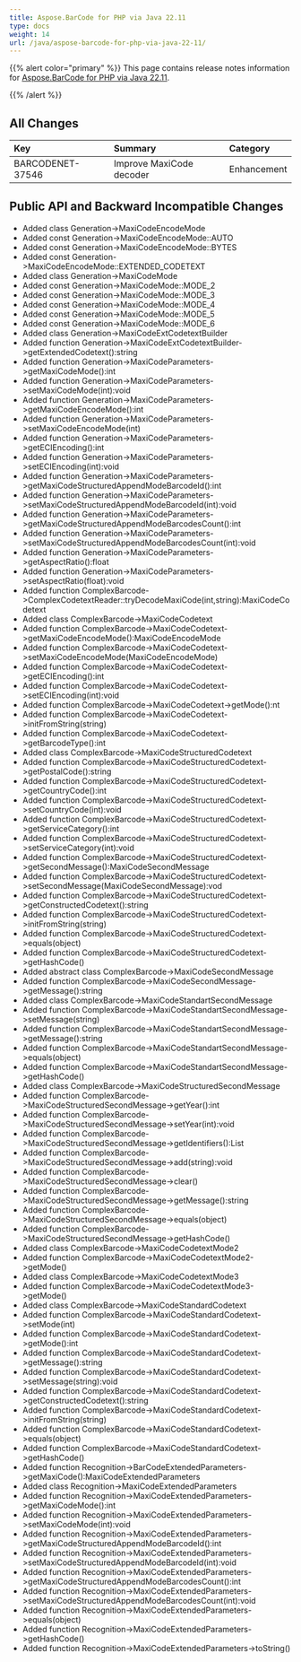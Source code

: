 ```yaml
---
title: Aspose.BarCode for PHP via Java 22.11
type: docs
weight: 14
url: /java/aspose-barcode-for-php-via-java-22-11/
---
```


{{% alert color="primary" %}}
This page contains release notes information for [Aspose.BarCode for PHP via Java 22.11](https://downloads.aspose.com/barcode/php/new-releases/aspose.barcode-for-php-via-java-22.11/).

{{% /alert %}} 
## **All Changes**

|**Key**|**Summary**|**Category**|
| :- | :- | :- |
|BARCODENET-37546|Improve MaxiCode decoder|Enhancement|

## **Public API and Backward Incompatible Changes**

- Added class Generation->MaxiCodeEncodeMode
- Added const Generation->MaxiCodeEncodeMode::AUTO
- Added const Generation->MaxiCodeEncodeMode::BYTES
- Added const Generation->MaxiCodeEncodeMode::EXTENDED_CODETEXT
- Added class Generation->MaxiCodeMode
- Added const Generation->MaxiCodeMode::MODE_2
- Added const Generation->MaxiCodeMode::MODE_3
- Added const Generation->MaxiCodeMode::MODE_4
- Added const Generation->MaxiCodeMode::MODE_5
- Added const Generation->MaxiCodeMode::MODE_6
- Added class Generation->MaxiCodeExtCodetextBuilder
- Added function Generation->MaxiCodeExtCodetextBuilder->getExtendedCodetext():string
- Added function Generation->MaxiCodeParameters->getMaxiCodeMode():int
- Added function Generation->MaxiCodeParameters->setMaxiCodeMode(int):void
- Added function Generation->MaxiCodeParameters->getMaxiCodeEncodeMode():int
- Added function Generation->MaxiCodeParameters->setMaxiCodeEncodeMode(int)
- Added function Generation->MaxiCodeParameters->getECIEncoding():int
- Added function Generation->MaxiCodeParameters->setECIEncoding(int):void
- Added function Generation->MaxiCodeParameters->getMaxiCodeStructuredAppendModeBarcodeId():int
- Added function Generation->MaxiCodeParameters->setMaxiCodeStructuredAppendModeBarcodeId(int):void
- Added function Generation->MaxiCodeParameters->getMaxiCodeStructuredAppendModeBarcodesCount():int
- Added function Generation->MaxiCodeParameters->setMaxiCodeStructuredAppendModeBarcodesCount(int):void
- Added function Generation->MaxiCodeParameters->getAspectRatio():float
- Added function Generation->MaxiCodeParameters->setAspectRatio(float):void
- Added function ComplexBarcode->ComplexCodetextReader::tryDecodeMaxiCode(int,string):MaxiCodeCodetext
- Added class ComplexBarcode->MaxiCodeCodetext
- Added function ComplexBarcode->MaxiCodeCodetext->getMaxiCodeEncodeMode():MaxiCodeEncodeMode
- Added function ComplexBarcode->MaxiCodeCodetext->setMaxiCodeEncodeMode(MaxiCodeEncodeMode)
- Added function ComplexBarcode->MaxiCodeCodetext->getECIEncoding():int
- Added function ComplexBarcode->MaxiCodeCodetext->setECIEncoding(int):void
- Added function ComplexBarcode->MaxiCodeCodetext->getMode():nt
- Added function ComplexBarcode->MaxiCodeCodetext->initFromString(string)
- Added function ComplexBarcode->MaxiCodeCodetext->getBarcodeType():int
- Added class ComplexBarcode->MaxiCodeStructuredCodetext
- Added function ComplexBarcode->MaxiCodeStructuredCodetext->getPostalCode():string
- Added function ComplexBarcode->MaxiCodeStructuredCodetext->getCountryCode():int
- Added function ComplexBarcode->MaxiCodeStructuredCodetext->setCountryCode(int):void
- Added function ComplexBarcode->MaxiCodeStructuredCodetext->getServiceCategory():int
- Added function ComplexBarcode->MaxiCodeStructuredCodetext->setServiceCategory(int):void
- Added function ComplexBarcode->MaxiCodeStructuredCodetext->getSecondMessage():MaxiCodeSecondMessage
- Added function ComplexBarcode->MaxiCodeStructuredCodetext->setSecondMessage(MaxiCodeSecondMessage):vod
- Added function ComplexBarcode->MaxiCodeStructuredCodetext->getConstructedCodetext():string
- Added function ComplexBarcode->MaxiCodeStructuredCodetext->initFromString(string)
- Added function ComplexBarcode->MaxiCodeStructuredCodetext->equals(object)
- Added function ComplexBarcode->MaxiCodeStructuredCodetext->getHashCode()
- Added abstract class ComplexBarcode->MaxiCodeSecondMessage
- Added function ComplexBarcode->MaxiCodeSecondMessage->getMessage():string
- Added class ComplexBarcode->MaxiCodeStandartSecondMessage
- Added function ComplexBarcode->MaxiCodeStandartSecondMessage->setMessage(string)
- Added function ComplexBarcode->MaxiCodeStandartSecondMessage->getMessage():string
- Added function ComplexBarcode->MaxiCodeStandartSecondMessage->equals(object)
- Added function ComplexBarcode->MaxiCodeStandartSecondMessage->getHashCode()
- Added class ComplexBarcode->MaxiCodeStructuredSecondMessage
- Added function ComplexBarcode->MaxiCodeStructuredSecondMessage->getYear():int
- Added function ComplexBarcode->MaxiCodeStructuredSecondMessage->setYear(int):void
- Added function ComplexBarcode->MaxiCodeStructuredSecondMessage->getIdentifiers():List<string>
- Added function ComplexBarcode->MaxiCodeStructuredSecondMessage->add(string):void
- Added function ComplexBarcode->MaxiCodeStructuredSecondMessage->clear()
- Added function ComplexBarcode->MaxiCodeStructuredSecondMessage->getMessage():string
- Added function ComplexBarcode->MaxiCodeStructuredSecondMessage->equals(object)
- Added function ComplexBarcode->MaxiCodeStructuredSecondMessage->getHashCode()
- Added class ComplexBarcode->MaxiCodeCodetextMode2
- Added function ComplexBarcode->MaxiCodeCodetextMode2->getMode()
- Added class ComplexBarcode->MaxiCodeCodetextMode3
- Added function ComplexBarcode->MaxiCodeCodetextMode3->getMode()
- Added class ComplexBarcode->MaxiCodeStandardCodetext
- Added function ComplexBarcode->MaxiCodeStandardCodetext->setMode(int)
- Added function ComplexBarcode->MaxiCodeStandardCodetext->getMode():int
- Added function ComplexBarcode->MaxiCodeStandardCodetext->getMessage():string
- Added function ComplexBarcode->MaxiCodeStandardCodetext->setMessage(string):void
- Added function ComplexBarcode->MaxiCodeStandardCodetext->getConstructedCodetext():string
- Added function ComplexBarcode->MaxiCodeStandardCodetext->initFromString(string)
- Added function ComplexBarcode->MaxiCodeStandardCodetext->equals(object)
- Added function ComplexBarcode->MaxiCodeStandardCodetext->getHashCode()
- Added function Recognition->BarCodeExtendedParameters->getMaxiCode():MaxiCodeExtendedParameters
- Added class Recognition->MaxiCodeExtendedParameters
- Added function Recognition->MaxiCodeExtendedParameters->getMaxiCodeMode():int
- Added function Recognition->MaxiCodeExtendedParameters->setMaxiCodeMode(int):void
- Added function Recognition->MaxiCodeExtendedParameters->getMaxiCodeStructuredAppendModeBarcodeId():int
- Added function Recognition->MaxiCodeExtendedParameters->setMaxiCodeStructuredAppendModeBarcodeId(int):void
- Added function Recognition->MaxiCodeExtendedParameters->getMaxiCodeStructuredAppendModeBarcodesCount():int
- Added function Recognition->MaxiCodeExtendedParameters->setMaxiCodeStructuredAppendModeBarcodesCount(int):void
- Added function Recognition->MaxiCodeExtendedParameters->equals(object)
- Added function Recognition->MaxiCodeExtendedParameters->getHashCode()
- Added function Recognition->MaxiCodeExtendedParameters->toString()
